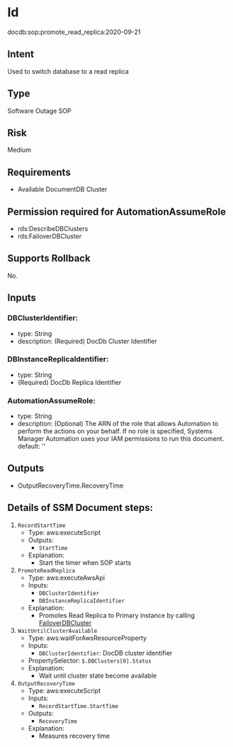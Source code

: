 # Id
docdb:sop:promote_read_replica:2020-09-21

## Intent
Used to switch database to a read replica

## Type
Software Outage SOP

## Risk
Medium

## Requirements
* Available DocumentDB Cluster

## Permission required for AutomationAssumeRole
* rds:DescribeDBClusters
* rds:FailoverDBCluster

## Supports Rollback
No.

## Inputs
### DBClusterIdentifier:
* type: String
* description: (Required) DocDb Cluster Identifier
### DBInstanceReplicaIdentifier:
* type: String
* (Required) DocDb Replica Identifier
### AutomationAssumeRole:
* type: String
* description: 
    (Optional) The ARN of the role that allows Automation to perform
    the actions on your behalf. If no role is specified, Systems Manager Automation
    uses your IAM permissions to run this document.
    default: ''
## Outputs
* OutputRecoveryTime.RecoveryTime

## Details of SSM Document steps:
1. `RecordStartTime`
    * Type: aws:executeScript
    * Outputs:
        * `StartTime`
    * Explanation:
        * Start the timer when SOP starts
1. `PromoteReadReplica`
   * Type: aws:executeAwsApi
   * Inputs:
      * `DBClusterIdentifier`
      * `DBInstanceReplicaIdentifier`
   * Explanation:
      * Promotes Read Replica to Primary instance by
        calling [FailoverDBCluster](https://docs.aws.amazon.com/documentdb/latest/developerguide/API_FailoverDBCluster.html) 
1. `WaitUntilClusterAvailable`
    * Type: aws:waitForAwsResourceProperty
    * Inputs:
        * `DBClusterIdentifier`: DocDB cluster identifier
    * PropertySelector: `$.DBClusters[0].Status`
    * Explanation:
        * Wait until cluster state become available
1. `OutputRecoveryTime`
    * Type: aws:executeScript
    * Inputs:
        * `RecordStartTime.StartTime`
    * Outputs:
        * `RecoveryTime`
    * Explanation:
        * Measures recovery time